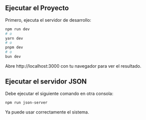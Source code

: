 ## Ejecutar el Proyecto

Primero, ejecuta el servidor de desarrollo:

```bash
npm run dev
# o
yarn dev
# o
pnpm dev
# o
bun dev
```

Abre http://localhost:3000 con tu navegador para ver el resultado.

## Ejecutar el servidor JSON

Debe ejecutar el siguiente comando en otra consola:

```bash
npm run json-server
```

Ya puede usar correctamente el sistema.